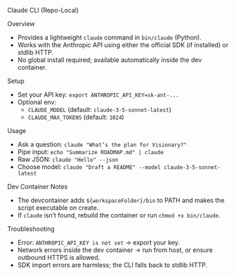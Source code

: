 Claude CLI (Repo-Local)

Overview
- Provides a lightweight `claude` command in `bin/claude` (Python).
- Works with the Anthropic API using either the official SDK (if installed) or stdlib HTTP.
- No global install required; available automatically inside the dev container.

Setup
- Set your API key: `export ANTHROPIC_API_KEY=sk-ant-...`
- Optional env:
  - `CLAUDE_MODEL` (default: `claude-3-5-sonnet-latest`)
  - `CLAUDE_MAX_TOKENS` (default: `1024`)

Usage
- Ask a question: `claude "What’s the plan for Visionary?"`
- Pipe input: `echo "Summarize ROADMAP.md" | claude`
- Raw JSON: `claude "Hello" --json`
- Choose model: `claude "Draft a README" --model claude-3-5-sonnet-latest`

Dev Container Notes
- The devcontainer adds `${workspaceFolder}/bin` to PATH and makes the script executable on create.
- If `claude` isn’t found, rebuild the container or run `chmod +x bin/claude`.

Troubleshooting
- Error: `ANTHROPIC_API_KEY is not set` → export your key.
- Network errors inside the dev container → run from host, or ensure outbound HTTPS is allowed.
- SDK import errors are harmless; the CLI falls back to stdlib HTTP.

